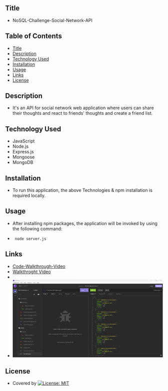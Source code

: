 ## Title

- NoSQL-Challenge-Social-Network-API

## Table of Contents

- [Title](#title)
- [Description](#description)
- [Technology Used](#technology-used)
- [Installation](#installation)
- [Usage](#usage)
- [Links](#links)
- [License](#license)

## Description

- It's an API for social network web application where users can share their thoughts and react to friends' thoughts and create a friend list.

## Technology Used

- JavaScript
- Node.js
- Express.js
- Mongoose
- MongoDB

## Installation

- To run this application, the above Technologies & npm installation is required locally.

## Usage

- After installing npm packages, the application will be invoked by using the following command:

- ` node server.js`

## Links

- [Code-Walkthrough-Video](https://watch.screencastify.com/v/utLZf2bsexfOkDGGVD9U)
- [Walkthroght Video](https://watch.screencastify.com/v/gx8JxlrHaRh1pozfi4o7)
-
- ![Screenshot of Insomnia Page](./Assets/Screenshot-of-Insomnia-Page.png)

## License

- Covered by
  [![License: MIT](https://img.shields.io/badge/License-MIT-yellow.svg)](https://opensource.org/licenses/MIT)
